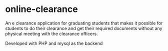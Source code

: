 # online-clearance

An e clearance application for graduating students that makes it possible for students to do their clearance and get their required documents without any physical meeting with the clearance officers.

Developed with PHP and mysql as the backend
